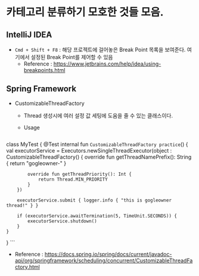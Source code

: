 # 카테고리 분류하기 모호한 것들 모음.

## IntelliJ IDEA
- `Cmd + Shift + F8` : 해당 프로젝트에 걸어놓은 Break Point 목록을 보여준다. 여기에서 설정된 Break Point를 제어할 수 있음
  - Reference : https://www.jetbrains.com/help/idea/using-breakpoints.html

## Spring Framework
- CustomizableThreadFactory
  - Thread 생성시에  여러 설정 값 세팅에 도움을 줄 수 있는 클래스이다.
  - Usage

    ```
class MyTest {
    @Test
    internal fun `CustomizableThreadFactory practice`() {
        val executorService = Executors.newSingleThreadExecutor(object : CustomizableThreadFactory() {
            override fun getThreadNamePrefix(): String {
                return "gogleowner-"
            }

            override fun getThreadPriority(): Int {
                return Thread.MIN_PRIORITY
            }
        })

        executorService.submit { logger.info { "this is gogleowner thread!" } }

        if (executorService.awaitTermination(5, TimeUnit.SECONDS)) {
            executorService.shutdown()
        }
    }
}
    ```

  - Reference : https://docs.spring.io/spring/docs/current/javadoc-api/org/springframework/scheduling/concurrent/CustomizableThreadFactory.html

